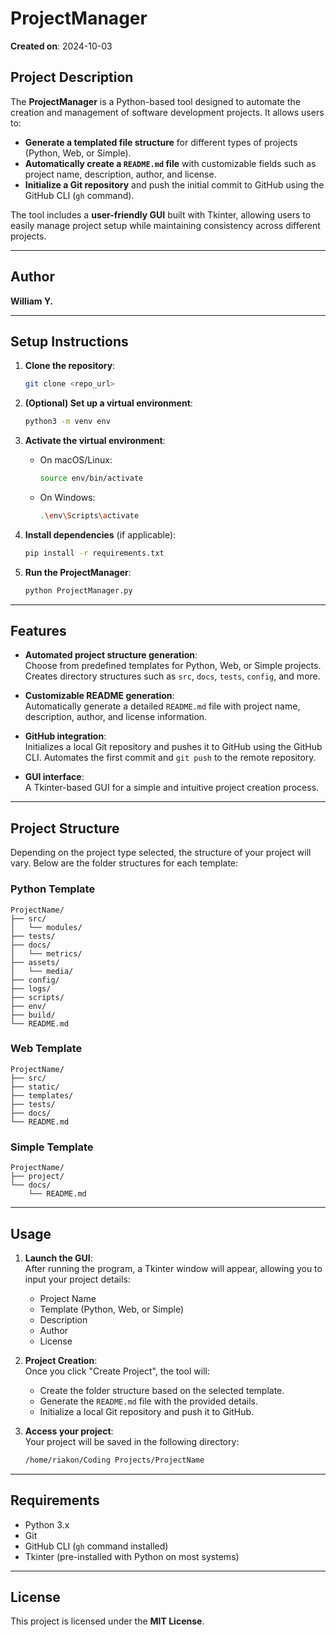 # **ProjectManager**

**Created on**: 2024-10-03

## **Project Description**

The **ProjectManager** is a Python-based tool designed to automate the creation and management of software development projects. It allows users to:

- **Generate a templated file structure** for different types of projects (Python, Web, or Simple).
- **Automatically create a `README.md` file** with customizable fields such as project name, description, author, and license.
- **Initialize a Git repository** and push the initial commit to GitHub using the GitHub CLI (`gh` command).

The tool includes a **user-friendly GUI** built with Tkinter, allowing users to easily manage project setup while maintaining consistency across different projects.

---

## **Author**

**William Y.**

---

## **Setup Instructions**

1. **Clone the repository**:  
   ```bash
   git clone <repo_url>
   ```
2. **(Optional) Set up a virtual environment**:  
   ```bash
   python3 -m venv env
   ```
3. **Activate the virtual environment**:  
   - On macOS/Linux:
     ```bash
     source env/bin/activate
     ```
   - On Windows:
     ```bash
     .\env\Scripts\activate
     ```
4. **Install dependencies** (if applicable):  
   ```bash
   pip install -r requirements.txt
   ```

5. **Run the ProjectManager**:  
   ```bash
   python ProjectManager.py
   ```

---

## **Features**

- **Automated project structure generation**:  
  Choose from predefined templates for Python, Web, or Simple projects. Creates directory structures such as `src`, `docs`, `tests`, `config`, and more.

- **Customizable README generation**:  
  Automatically generate a detailed `README.md` file with project name, description, author, and license information.

- **GitHub integration**:  
  Initializes a local Git repository and pushes it to GitHub using the GitHub CLI. Automates the first commit and `git push` to the remote repository.

- **GUI interface**:  
  A Tkinter-based GUI for a simple and intuitive project creation process.

---

## **Project Structure**

Depending on the project type selected, the structure of your project will vary. Below are the folder structures for each template:

### **Python Template**
```plaintext
ProjectName/
├── src/
│   └── modules/
├── tests/
├── docs/
│   └── metrics/
├── assets/
│   └── media/
├── config/
├── logs/
├── scripts/
├── env/
├── build/
└── README.md
```

### **Web Template**
```plaintext
ProjectName/
├── src/
├── static/
├── templates/
├── tests/
├── docs/
└── README.md
```

### **Simple Template**
```plaintext
ProjectName/
├── project/
└── docs/
    └── README.md
```

---

## **Usage**

1. **Launch the GUI**:  
   After running the program, a Tkinter window will appear, allowing you to input your project details:
   - Project Name
   - Template (Python, Web, or Simple)
   - Description
   - Author
   - License

2. **Project Creation**:  
   Once you click "Create Project", the tool will:
   - Create the folder structure based on the selected template.
   - Generate the `README.md` file with the provided details.
   - Initialize a local Git repository and push it to GitHub.

3. **Access your project**:  
   Your project will be saved in the following directory:
   ```bash
   /home/riakon/Coding Projects/ProjectName
   ```

---

## **Requirements**

- Python 3.x
- Git
- GitHub CLI (`gh` command installed)
- Tkinter (pre-installed with Python on most systems)

---

## **License**

This project is licensed under the **MIT License**.
